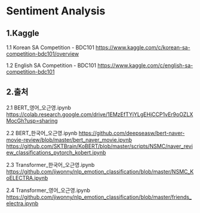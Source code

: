 # Sentiment Analysis


## 1.Kaggle
1.1 Korean SA Competition - BDC101
https://www.kaggle.com/c/korean-sa-competition-bdc101/overview

1.2 English SA Competition - BDC101
https://www.kaggle.com/c/english-sa-competition-bdc101



## 2.출처

2.1 BERT_영어_오근영.ipynb
https://colab.research.google.com/drive/1EMzEfTYjYLgEHjCCP1vEr9oOZLXMocGh?usp=sharing

2.2 BERT_한국어_오근영.ipynb
https://github.com/deepseasw/bert-naver-movie-review/blob/master/bert_naver_movie.ipynb
https://github.com/SKTBrain/KoBERT/blob/master/scripts/NSMC/naver_review_classifications_pytorch_kobert.ipynb

2.3 Transformer_한국어_오근영.ipynb
https://github.com/jiwonny/nlp_emotion_classification/blob/master/NSMC_KoELECTRA.ipynb

2.4 Transformer_영어_오근영.ipynb
https://github.com/jiwonny/nlp_emotion_classification/blob/master/friends_electra.ipynb
